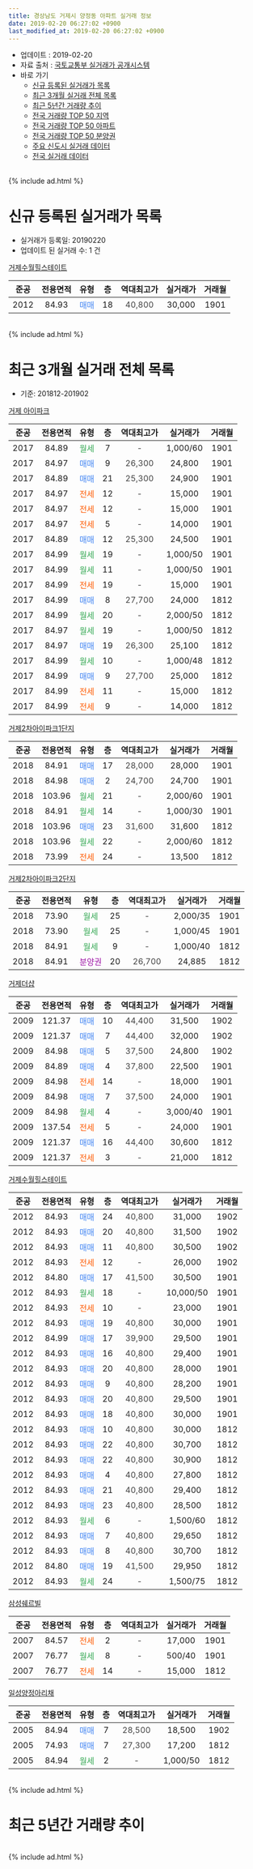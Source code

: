 ```yaml
---
title: 경상남도 거제시 양정동 아파트 실거래 정보
date: 2019-02-20 06:27:02 +0900
last_modified_at: 2019-02-20 06:27:02 +0900
---
```


* 업데이트 : 2019-02-20
* 자료 출처 : [국토교통부 실거래가 공개시스템](http://rt.molit.go.kr)
* 바로 가기
    * [신규 등록된 실거래가 목록](#신규-등록된-실거래가-목록)
    * [최근 3개월 실거래 전체 목록](#최근-3개월-실거래-전체-목록)
    * [최근 5년간 거래량 추이](#최근-5년간-거래량-추이)
    * [전국 거래량 TOP 50 지역](https://inasie.github.io/apt-trade-info/최근-3개월-전국에서-가장-거래가-많이-발생한-지역)
    * [전국 거래량 TOP 50 아파트](https://inasie.github.io/apt-trade-info/최근-3개월-전국에서-가장-거래가-많이-발생한-아파트)
    * [전국 거래량 TOP 50 분양권](https://inasie.github.io/apt-trade-info/최근-3개월-전국에서-가장-거래가-많이-발생한-분양권)
    * [주요 신도시 실거래 데이터](https://inasie.github.io/apt-trade-info/주요-신도시)
    * [전국 실거래 데이터](https://inasie.github.io/apt-trade-info/전국)
<br>
{% include ad.html %}
<br>

# 신규 등록된 실거래가 목록
* 실거래가 등록일: 20190220
* 업데이트 된 실거래 수: 1 건


[거제수월힐스테이트](https://search.naver.com/search.naver?query=%EA%B2%BD%EC%83%81%EB%82%A8%EB%8F%84+%EA%B1%B0%EC%A0%9C%EC%8B%9C+%EC%96%91%EC%A0%95%EB%8F%99+%EA%B1%B0%EC%A0%9C%EC%88%98%EC%9B%94%ED%9E%90%EC%8A%A4%ED%85%8C%EC%9D%B4%ED%8A%B8)

|준공|전용면적|유형|층|역대최고가|실거래가|거래월|
|:---:|:---:|:---:|:---:|:---:|:---:|:---:|
|2012|84.93|<span style="color:#4285f3">매매</span>|18|<span style="color:#444444">40,800</span>|30,000|1901|


<br>
{% include ad.html %}
<br>

# 최근 3개월 실거래 전체 목록
* 기준: 201812-201902


[거제 아이파크](https://search.naver.com/search.naver?query=%EA%B2%BD%EC%83%81%EB%82%A8%EB%8F%84+%EA%B1%B0%EC%A0%9C%EC%8B%9C+%EC%96%91%EC%A0%95%EB%8F%99+%EA%B1%B0%EC%A0%9C+%EC%95%84%EC%9D%B4%ED%8C%8C%ED%81%AC)

|준공|전용면적|유형|층|역대최고가|실거래가|거래월|
|:---:|:---:|:---:|:---:|:---:|:---:|:---:|
|2017|84.89|<span style="color:#34a853">월세</span>|7|<span style="color:#444444">-</span>|1,000/60|1901|
|2017|84.97|<span style="color:#4285f3">매매</span>|9|<span style="color:#444444">26,300</span>|24,800|1901|
|2017|84.89|<span style="color:#4285f3">매매</span>|21|<span style="color:#444444">25,300</span>|24,900|1901|
|2017|84.97|<span style="color:#ff5a00">전세</span>|12|<span style="color:#444444">-</span>|15,000|1901|
|2017|84.97|<span style="color:#ff5a00">전세</span>|12|<span style="color:#444444">-</span>|15,000|1901|
|2017|84.97|<span style="color:#ff5a00">전세</span>|5|<span style="color:#444444">-</span>|14,000|1901|
|2017|84.89|<span style="color:#4285f3">매매</span>|12|<span style="color:#444444">25,300</span>|24,500|1901|
|2017|84.99|<span style="color:#34a853">월세</span>|19|<span style="color:#444444">-</span>|1,000/50|1901|
|2017|84.99|<span style="color:#34a853">월세</span>|11|<span style="color:#444444">-</span>|1,000/50|1901|
|2017|84.99|<span style="color:#ff5a00">전세</span>|19|<span style="color:#444444">-</span>|15,000|1901|
|2017|84.99|<span style="color:#4285f3">매매</span>|8|<span style="color:#444444">27,700</span>|24,000|1812|
|2017|84.99|<span style="color:#34a853">월세</span>|20|<span style="color:#444444">-</span>|2,000/50|1812|
|2017|84.97|<span style="color:#34a853">월세</span>|19|<span style="color:#444444">-</span>|1,000/50|1812|
|2017|84.97|<span style="color:#4285f3">매매</span>|19|<span style="color:#444444">26,300</span>|25,100|1812|
|2017|84.99|<span style="color:#34a853">월세</span>|10|<span style="color:#444444">-</span>|1,000/48|1812|
|2017|84.99|<span style="color:#4285f3">매매</span>|9|<span style="color:#444444">27,700</span>|25,000|1812|
|2017|84.99|<span style="color:#ff5a00">전세</span>|11|<span style="color:#444444">-</span>|15,000|1812|
|2017|84.99|<span style="color:#ff5a00">전세</span>|9|<span style="color:#444444">-</span>|14,000|1812|

[거제2차아이파크1단지](https://search.naver.com/search.naver?query=%EA%B2%BD%EC%83%81%EB%82%A8%EB%8F%84+%EA%B1%B0%EC%A0%9C%EC%8B%9C+%EC%96%91%EC%A0%95%EB%8F%99+%EA%B1%B0%EC%A0%9C2%EC%B0%A8%EC%95%84%EC%9D%B4%ED%8C%8C%ED%81%AC1%EB%8B%A8%EC%A7%80)

|준공|전용면적|유형|층|역대최고가|실거래가|거래월|
|:---:|:---:|:---:|:---:|:---:|:---:|:---:|
|2018|84.91|<span style="color:#4285f3">매매</span>|17|<span style="color:#444444">28,000</span>|28,000|1901|
|2018|84.98|<span style="color:#4285f3">매매</span>|2|<span style="color:#444444">24,700</span>|24,700|1901|
|2018|103.96|<span style="color:#34a853">월세</span>|21|<span style="color:#444444">-</span>|2,000/60|1901|
|2018|84.91|<span style="color:#34a853">월세</span>|14|<span style="color:#444444">-</span>|1,000/30|1901|
|2018|103.96|<span style="color:#4285f3">매매</span>|23|<span style="color:#444444">31,600</span>|31,600|1812|
|2018|103.96|<span style="color:#34a853">월세</span>|22|<span style="color:#444444">-</span>|2,000/60|1812|
|2018|73.99|<span style="color:#ff5a00">전세</span>|24|<span style="color:#444444">-</span>|13,500|1812|

[거제2차아이파크2단지](https://search.naver.com/search.naver?query=%EA%B2%BD%EC%83%81%EB%82%A8%EB%8F%84+%EA%B1%B0%EC%A0%9C%EC%8B%9C+%EC%96%91%EC%A0%95%EB%8F%99+%EA%B1%B0%EC%A0%9C2%EC%B0%A8%EC%95%84%EC%9D%B4%ED%8C%8C%ED%81%AC2%EB%8B%A8%EC%A7%80)

|준공|전용면적|유형|층|역대최고가|실거래가|거래월|
|:---:|:---:|:---:|:---:|:---:|:---:|:---:|
|2018|73.90|<span style="color:#34a853">월세</span>|25|<span style="color:#444444">-</span>|2,000/35|1901|
|2018|73.90|<span style="color:#34a853">월세</span>|25|<span style="color:#444444">-</span>|1,000/45|1901|
|2018|84.91|<span style="color:#34a853">월세</span>|9|<span style="color:#444444">-</span>|1,000/40|1812|
|2018|84.91|<span style="color:#9C11A5">분양권</span>|20|<span style="color:#444444">26,700</span>|24,885|1812|

[거제더샵](https://search.naver.com/search.naver?query=%EA%B2%BD%EC%83%81%EB%82%A8%EB%8F%84+%EA%B1%B0%EC%A0%9C%EC%8B%9C+%EC%96%91%EC%A0%95%EB%8F%99+%EA%B1%B0%EC%A0%9C%EB%8D%94%EC%83%B5)

|준공|전용면적|유형|층|역대최고가|실거래가|거래월|
|:---:|:---:|:---:|:---:|:---:|:---:|:---:|
|2009|121.37|<span style="color:#4285f3">매매</span>|10|<span style="color:#444444">44,400</span>|31,500|1902|
|2009|121.37|<span style="color:#4285f3">매매</span>|7|<span style="color:#444444">44,400</span>|32,000|1902|
|2009|84.98|<span style="color:#4285f3">매매</span>|5|<span style="color:#444444">37,500</span>|24,800|1902|
|2009|84.89|<span style="color:#4285f3">매매</span>|4|<span style="color:#444444">37,800</span>|22,500|1901|
|2009|84.98|<span style="color:#ff5a00">전세</span>|14|<span style="color:#444444">-</span>|18,000|1901|
|2009|84.98|<span style="color:#4285f3">매매</span>|7|<span style="color:#444444">37,500</span>|24,000|1901|
|2009|84.98|<span style="color:#34a853">월세</span>|4|<span style="color:#444444">-</span>|3,000/40|1901|
|2009|137.54|<span style="color:#ff5a00">전세</span>|5|<span style="color:#444444">-</span>|24,000|1901|
|2009|121.37|<span style="color:#4285f3">매매</span>|16|<span style="color:#444444">44,400</span>|30,600|1812|
|2009|121.37|<span style="color:#ff5a00">전세</span>|3|<span style="color:#444444">-</span>|21,000|1812|

[거제수월힐스테이트](https://search.naver.com/search.naver?query=%EA%B2%BD%EC%83%81%EB%82%A8%EB%8F%84+%EA%B1%B0%EC%A0%9C%EC%8B%9C+%EC%96%91%EC%A0%95%EB%8F%99+%EA%B1%B0%EC%A0%9C%EC%88%98%EC%9B%94%ED%9E%90%EC%8A%A4%ED%85%8C%EC%9D%B4%ED%8A%B8)

|준공|전용면적|유형|층|역대최고가|실거래가|거래월|
|:---:|:---:|:---:|:---:|:---:|:---:|:---:|
|2012|84.93|<span style="color:#4285f3">매매</span>|24|<span style="color:#444444">40,800</span>|31,000|1902|
|2012|84.93|<span style="color:#4285f3">매매</span>|20|<span style="color:#444444">40,800</span>|31,500|1902|
|2012|84.93|<span style="color:#4285f3">매매</span>|11|<span style="color:#444444">40,800</span>|30,500|1902|
|2012|84.93|<span style="color:#ff5a00">전세</span>|12|<span style="color:#444444">-</span>|26,000|1902|
|2012|84.80|<span style="color:#4285f3">매매</span>|17|<span style="color:#444444">41,500</span>|30,500|1901|
|2012|84.93|<span style="color:#34a853">월세</span>|18|<span style="color:#444444">-</span>|10,000/50|1901|
|2012|84.93|<span style="color:#ff5a00">전세</span>|10|<span style="color:#444444">-</span>|23,000|1901|
|2012|84.93|<span style="color:#4285f3">매매</span>|19|<span style="color:#444444">40,800</span>|30,000|1901|
|2012|84.99|<span style="color:#4285f3">매매</span>|17|<span style="color:#444444">39,900</span>|29,500|1901|
|2012|84.93|<span style="color:#4285f3">매매</span>|16|<span style="color:#444444">40,800</span>|29,400|1901|
|2012|84.93|<span style="color:#4285f3">매매</span>|20|<span style="color:#444444">40,800</span>|28,000|1901|
|2012|84.93|<span style="color:#4285f3">매매</span>|9|<span style="color:#444444">40,800</span>|28,200|1901|
|2012|84.93|<span style="color:#4285f3">매매</span>|20|<span style="color:#444444">40,800</span>|29,500|1901|
|2012|84.93|<span style="color:#4285f3">매매</span>|18|<span style="color:#444444">40,800</span>|30,000|1901|
|2012|84.93|<span style="color:#4285f3">매매</span>|10|<span style="color:#444444">40,800</span>|30,000|1812|
|2012|84.93|<span style="color:#4285f3">매매</span>|22|<span style="color:#444444">40,800</span>|30,700|1812|
|2012|84.93|<span style="color:#4285f3">매매</span>|22|<span style="color:#444444">40,800</span>|30,900|1812|
|2012|84.93|<span style="color:#4285f3">매매</span>|4|<span style="color:#444444">40,800</span>|27,800|1812|
|2012|84.93|<span style="color:#4285f3">매매</span>|21|<span style="color:#444444">40,800</span>|29,400|1812|
|2012|84.93|<span style="color:#4285f3">매매</span>|23|<span style="color:#444444">40,800</span>|28,500|1812|
|2012|84.93|<span style="color:#34a853">월세</span>|6|<span style="color:#444444">-</span>|1,500/60|1812|
|2012|84.93|<span style="color:#4285f3">매매</span>|7|<span style="color:#444444">40,800</span>|29,650|1812|
|2012|84.93|<span style="color:#4285f3">매매</span>|8|<span style="color:#444444">40,800</span>|30,700|1812|
|2012|84.80|<span style="color:#4285f3">매매</span>|19|<span style="color:#444444">41,500</span>|29,950|1812|
|2012|84.93|<span style="color:#34a853">월세</span>|24|<span style="color:#444444">-</span>|1,500/75|1812|


<script async src="//pagead2.googlesyndication.com/pagead/js/adsbygoogle.js"></script>
<!-- 기본 -->
<ins class="adsbygoogle"
     style="display:block"
     data-ad-client="ca-pub-2446590836940007"
     data-ad-slot="1659523306"
     data-ad-format="auto"
     data-full-width-responsive="true"></ins>
<script>
(adsbygoogle = window.adsbygoogle || []).push({});
</script>


[삼성쉐르빌](https://search.naver.com/search.naver?query=%EA%B2%BD%EC%83%81%EB%82%A8%EB%8F%84+%EA%B1%B0%EC%A0%9C%EC%8B%9C+%EC%96%91%EC%A0%95%EB%8F%99+%EC%82%BC%EC%84%B1%EC%89%90%EB%A5%B4%EB%B9%8C)

|준공|전용면적|유형|층|역대최고가|실거래가|거래월|
|:---:|:---:|:---:|:---:|:---:|:---:|:---:|
|2007|84.57|<span style="color:#ff5a00">전세</span>|2|<span style="color:#444444">-</span>|17,000|1901|
|2007|76.77|<span style="color:#34a853">월세</span>|8|<span style="color:#444444">-</span>|500/40|1901|
|2007|76.77|<span style="color:#ff5a00">전세</span>|14|<span style="color:#444444">-</span>|15,000|1812|

[일성양정아리채](https://search.naver.com/search.naver?query=%EA%B2%BD%EC%83%81%EB%82%A8%EB%8F%84+%EA%B1%B0%EC%A0%9C%EC%8B%9C+%EC%96%91%EC%A0%95%EB%8F%99+%EC%9D%BC%EC%84%B1%EC%96%91%EC%A0%95%EC%95%84%EB%A6%AC%EC%B1%84)

|준공|전용면적|유형|층|역대최고가|실거래가|거래월|
|:---:|:---:|:---:|:---:|:---:|:---:|:---:|
|2005|84.94|<span style="color:#4285f3">매매</span>|7|<span style="color:#444444">28,500</span>|18,500|1902|
|2005|74.93|<span style="color:#4285f3">매매</span>|7|<span style="color:#444444">27,300</span>|17,200|1812|
|2005|84.94|<span style="color:#34a853">월세</span>|2|<span style="color:#444444">-</span>|1,000/50|1812|


<br>
{% include ad.html %}
<br>

# 최근 5년간 거래량 추이


<div style="width:100%;">
    <canvas id="deal_progress" height="200"></canvas>
</div>

<script>
new Chart(document.getElementById("deal_progress"), {
    type: 'line',
    data: {
        labels: ['201402','201403','201404','201405','201406','201407','201408','201409','201410','201411','201412','201501','201502','201503','201504','201505','201506','201507','201508','201509','201510','201511','201512','201601','201602','201603','201604','201605','201606','201607','201608','201609','201610','201611','201612','201701','201702','201703','201704','201705','201706','201707','201708','201709','201710','201711','201712','201801','201802','201803','201804','201805','201806','201807','201808','201809','201810','201811','201812','201901','201902'],
        datasets: [{
            label: '매매',
            pointRadius: 1,
            data: [17, 21, 25, 15, 22, 17, 7, 17, 10, 13, 9, 16, 8, 6, 10, 9, 12, 8, 3, 15, 14, 15, 6, 6, 7, 9, 7, 6, 3, 3, 6, 10, 11, 11, 5, 9, 7, 9, 4, 6, 3, 8, 4, 7, 10, 7, 11, 3, 16, 15, 17, 22, 24, 26, 6, 8, 22, 11, 16, 15, 7],
            borderColor: "rgba(255, 201, 14, 1)",
            backgroundColor: "rgba(255, 201, 14, 0.5)",
            fill: false,
            lineTension: 0
        },{
            label: '전월세',
            pointRadius: 1,
            data: [3, 4, 4, 3, 2, 4, 1, 2, 5, 3, 0, 10, 5, 6, 8, 4, 2, 6, 2, 8, 4, 3, 3, 8, 5, 2, 1, 7, 3, 3, 6, 5, 6, 3, 7, 5, 27, 29, 51, 29, 18, 17, 14, 3, 9, 8, 10, 11, 11, 14, 9, 5, 7, 11, 16, 30, 26, 17, 13, 18, 1],
            borderColor: "rgba(0, 141, 185, 1)",
            backgroundColor: "rgba(0, 141, 185, 0.5)",
            fill: false,
            lineTension: 0
        }
        ]
    },
    options: {
        responsive: true,
        title: {
            display: false
        },
        tooltips: {
            mode: 'index',
            intersect: false
        },
        hover: {
            mode: 'nearest',
            intersect: true
        },
        scales: {
            xAxes: [{
                display: true,
                scaleLabel: {
                    display: true,
                    labelString: '년/월'
                }
            }],
            yAxes: [{
                display: true,
                ticks: {
                    suggestedMin: 0,
                },
                scaleLabel: {
                    display: true,
                    labelString: '실거래 수'
                }
            }]
        }
    }
});

</script>


<br>
{% include ad.html %}
<br>

